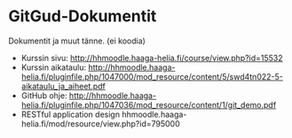 # GitGud-Dokumentit
Dokumentit ja muut tänne. (ei koodia)

- Kurssin sivu: http://hhmoodle.haaga-helia.fi/course/view.php?id=15532
- Kurssin aikataulu: http://hhmoodle.haaga-helia.fi/pluginfile.php/1047000/mod_resource/content/5/swd4tn022-5-aikataulu_ja_aiheet.pdf
- GitHub ohje: http://hhmoodle.haaga-helia.fi/pluginfile.php/1047036/mod_resource/content/1/git_demo.pdf
- RESTful application design hhmoodle.haaga-helia.fi/mod/resource/view.php?id=795000
